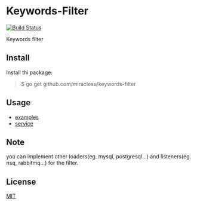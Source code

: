 # Keywords-Filter

[![Build Status](https://travis-ci.org/miraclesu/keywords-filter.svg?branch=master)](https://travis-ci.org/miraclesu/keywords-filter)

Keywords filter

## Install

Install thi package:

> $ go get github.com/miraclesu/keywords-filter

## Usage

* [examples](examples)
* [service](serve)

## Note

you can implement other loaders(eg. mysql, postgresql...) and listeners(eg. nsq, rabbitmq...) for the filter.

## License

[MIT](LICENSE)
